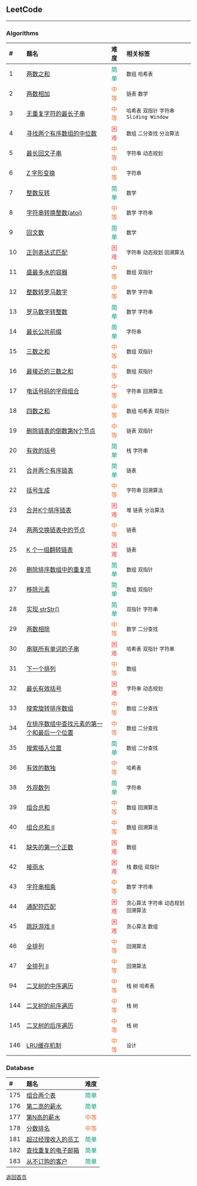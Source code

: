 ## **LeetCode**
------------------

### **Algorithms**  


|#|题名|难度|相关标签|
|:-|:-|:-|:-|
|1|[两数之和](https://maxwell-l.github.io/WriteSomething/leetcode/twoSum)|<font color="#009975">简单</font>|`数组` `哈希表`|
|2|[两数相加](https://maxwell-l.github.io/WriteSomething/leetcode/addTwoNumbers)|<font color="#ED7336">中等</font>|`链表` `数学`|
|3|[无重复字符的最长子串](https://maxwell-l.github.io/WriteSomething/leetcode/lengthOfLongestSubstring)|<font color="#ED7336">中等</font>|`哈希表` `双指针` `字符串` `Sliding Window`|
|4|[寻找两个有序数组的中位数](https://maxwell-l.github.io/WriteSomething/leetcode/findMedianSortedArrays)|<font color="#EC4C47">困难</font>|`数组` `二分查找` `分治算法`|
|5|[最长回文子串](https://maxwell-l.github.io/WriteSomething/leetcode/longestPalindrome)|<font color="#ED7336">中等</font>|`字符串` `动态规划`|
|6|[Z 字形变换](https://maxwell-l.github.io/WriteSomething/leetcode/convert)|<font color="#ED7336">中等</font>|`字符串`|
|7|[整数反转](https://maxwell-l.github.io/WriteSomething/leetcode/reverse)|<font color="#009975">简单</font>|`数学`|
|8|[字符串转换整数(atoi)](https://maxwell-l.github.io/WriteSomething/leetcode/myAtoi)|<font color="#ED7336">中等</font>|`数学` `字符串`|
|9|[回文数](https://maxwell-l.github.io/WriteSomething/leetcode/isPalindrome)|<font color="#009975">简单</font>|`数学`|
|10|[正则表达式匹配](https://maxwell-l.github.io/WriteSomething/leetcode/isMatch)|<font color="#EC4C47">困难</font>|`字符串` `动态规划` `回溯算法`|
|11|[盛最多水的容器](https://maxwell-l.github.io/WriteSomething/leetcode/maxArea)|<font color="#ED7336">中等</font>|`数组` `双指针`|
|12|[整数转罗马数字](https://maxwell-l.github.io/WriteSomething/leetcode/intToRoman)|<font color="#ED7336">中等</font>|`数学` `字符串`|
|13|[罗马数字转整数](https://maxwell-l.github.io/WriteSomething/leetcode/romanToInt)|<font color="#009975">简单</font>|`数学` `字符串`|
|14|[最长公共前缀](https://maxwell-l.github.io/WriteSomething/leetcode/longestCommonPrefix)|<font color="#009975">简单</font>|`字符串`|
|15|[三数之和](https://maxwell-l.github.io/WriteSomething/leetcode/threeSum)|<font color="#ED7336">中等</font>|`数组` `双指针`|
|16|[最接近的三数之和](https://maxwell-l.github.io/WriteSomething/leetcode/threeSumClosest)|<font color="#ED7336">中等</font>|`数组` `双指针`|
|17|[电话号码的字母组合](https://maxwell-l.github.io/WriteSomething/leetcode/letterCombinations)|<font color="#ED7336">中等</font>|`字符串` `回溯算法`|
|18|[四数之和](https://maxwell-l.github.io/WriteSomething/leetcode/fourSum)|<font color="#ED7336">中等</font>|`数组` `哈希表` `双指针`|
|19|[删除链表的倒数第N个节点](https://maxwell-l.github.io/WriteSomething/leetcode/removeNthFromEnd)|<font color="#ED7336">中等</font>|`链表` `双指针`|
|20|[有效的括号](https://maxwell-l.github.io/WriteSomething/leetcode/isValid)|<font color="#009975">简单</font>|`栈` `字符串`|
|21|[合并两个有序链表](https://maxwell-l.github.io/WriteSomething/leetcode/mergeTwoLists)|<font color="#009975">简单</font>|`链表`|
|22|[括号生成](https://maxwell-l.github.io/WriteSomething/leetcode/generateParenthesis)|<font color="#ED7336">中等</font>|`字符串` `回溯算法`|
|23|[合并K个排序链表](https://maxwell-l.github.io/WriteSomething/leetcode/mergeKLists)|<font color="#EC4C47">困难</font>|`堆` `链表` `分治算法`|
|24|[两两交换链表中的节点](https://maxwell-l.github.io/WriteSomething/leetcode/swapPairs)|<font color="#ED7336">中等</font>|`链表`|
|25|[K 个一组翻转链表](https://maxwell-l.github.io/WriteSomething/leetcode/reverseKGroup)|<font color="#EC4C47">困难</font>|`链表`|
|26|[删除排序数组中的重复项](https://maxwell-l.github.io/WriteSomething/leetcode/removeDuplicates)|<font color="#009975">简单</font>|`数组` `双指针`|
|27|[移除元素](https://maxwell-l.github.io/WriteSomething/leetcode/removeElement)|<font color="#009975">简单</font>|`数组` `双指针`|
|28|[实现 strStr()](https://maxwell-l.github.io/WriteSomething/leetcode/strStr)|<font color="#009975">简单</font>|`双指针` `字符串`|
|29|[两数相除](https://maxwell-l.github.io/WriteSomething/leetcode/divide)|<font color="#ED7336">中等</font>|`数学` `二分查找`|
|30|[串联所有单词的子串](https://maxwell-l.github.io/WriteSomething/leetcode/findSubstring)|<font color="#EC4C47">困难</font>|`哈希表` `双指针` `字符串`|
|31|[下一个排列](https://maxwell-l.github.io/WriteSomething/leetcode/nextPermutation)|<font color="#ED7336">中等</font>|`数组`|
|32|[最长有效括号](https://maxwell-l.github.io/WriteSomething/leetcode/longestValidParentheses)|<font color="#EC4C47">困难</font>|`字符串` `动态规划`|
|33|[搜索旋转排序数组](https://maxwell-l.github.io/WriteSomething/leetcode/search)|<font color="#ED7336">中等</font>|`数组` `二分查找`|
|34|[在排序数组中查找元素的第一个和最后一个位置](https://maxwell-l.github.io/WriteSomething/leetcode/searchRange)|<font color="#ED7336">中等</font>|`数组` `二分查找`|
|35|[搜索插入位置](https://maxwell-l.github.io/WriteSomething/leetcode/searchInsert)|<font color="#009975">简单</font>|`数组` `二分查找`|
|36|[有效的数独](https://maxwell-l.github.io/WriteSomething/leetcode/isValidSudoku)|<font color="#ED7336">中等</font>|`哈希表`|
|38|[外观数列](https://maxwell-l.github.io/WriteSomething/leetcode/countAndSay)|<font color="#009975">简单</font>|`字符串`|
|39|[组合总和](https://maxwell-l.github.io/WriteSomething/leetcode/combinationSum)|<font color="#ED7336">中等</font>|`数组` `回溯算法`|
|40|[组合总和 II](https://maxwell-l.github.io/WriteSomething/leetcode/combinationSum2)|<font color="#ED7336">中等</font>|`数组` `回溯算法`|
|41|[缺失的第一个正数](https://maxwell-l.github.io/WriteSomething/leetcode/firstMissingPositive)|<font color="#EC4C47">困难</font>|`数组`|
|42|[接雨水](https://maxwell-l.github.io/WriteSomething/leetcode/trap)|<font color="#EC4C47">困难</font>|`栈` `数组` `双指针`|
|43|[字符串相乘](https://maxwell-l.github.io/WriteSomething/leetcode/multiply)|<font color="#ED7336">中等</font>|`数学` `字符串`|
|44|[通配符匹配](https://maxwell-l.github.io/WriteSomething/leetcode/isMatch2)|<font color="#EC4C47">困难</font>|`贪心算法` `字符串` `动态规划` `回溯算法`|
|45|[跳跃游戏 II](https://maxwell-l.github.io/WriteSomething/leetcode/jump)|<font color="#EC4C47">困难</font>|`贪心算法` `数组`|
|46|[全排列](https://maxwell-l.github.io/WriteSomething/leetcode/permute)|<font color="#ED7336">中等</font>|`回溯算法`|
|47|[全排列 II](https://maxwell-l.github.io/WriteSomething/leetcode/permuteUnique)|<font color="#ED7336">中等</font>|`回溯算法`|
|94|[二叉树的中序遍历](https://maxwell-l.github.io/WriteSomething/leetcode/inorderTraversal)|<font color="#ED7336">中等</font>|`栈` `树` `哈希表`|
|144|[二叉树的前序遍历](https://maxwell-l.github.io/WriteSomething/leetcode/preorderTraversal)|<font color="#ED7336">中等</font>|`栈` `树`|
|145|[二叉树的后序遍历](https://maxwell-l.github.io/WriteSomething/leetcode/postorderTraversal)|<font color="#ED7336">中等</font>|`栈` `树`|
|146|[LRU缓存机制](https://maxwell-l.github.io/WriteSomething/leetcode/LRUCache)|<font color="#ED7336">中等</font>|`设计`|

  

### **Database**


|#|题名|难度|
|:-|:-|:-|
|175|[组合两个表](https://maxwell-l.github.io/WriteSomething/leetcode/CombineTwoTables)|<font color="#009975">简单</font>|
|176|[第二高的薪水](https://maxwell-l.github.io/WriteSomething/leetcode/SecondHighestSalary)|<font color="#009975">简单</font>|
|177|[第N高的薪水](https://maxwell-l.github.io/WriteSomething/leetcode/NthHighestSalary)|<font color="#ED7336">中等</font>|
|178|[分数排名](https://maxwell-l.github.io/WriteSomething/leetcode/RankScores)|<font color="#ED7336">中等</font>|
|181|[超过经理收入的员工](https://maxwell-l.github.io/WriteSomething/leetcode/EmployeesEarningMoreThanTheirManagers)|<font color="#009975">简单</font>|
|182|[查找重复的电子邮箱](https://maxwell-l.github.io/WriteSomething/leetcode/DuplicateEmails)|<font color="#009975">简单</font>|
|183|[从不订购的客户](https://maxwell-l.github.io/WriteSomething/leetcode/CustomersWhoNeverOrder)|<font color="#009975">简单</font>|

[返回首页](https://maxwell-l.github.io/WriteSomething)

